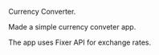 Currency Converter.

Made a simple currency conveter app.

The app uses <a hre="http://fixer.io/">Fixer API</a> for exchange rates.
